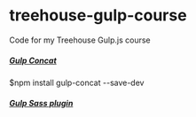 # treehouse-gulp-course
Code for my Treehouse Gulp.js course

<h5><a href="https://github.com/contra/gulp-concat">Gulp Concat</a></h5>
<p>$npm install gulp-concat --save-dev</p>
<h5><a href="https://github.com/dlmanning/gulp-sass">Gulp Sass plugin</a></h5>
